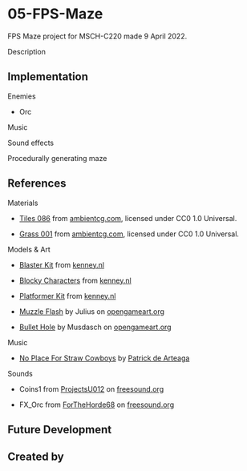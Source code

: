 # 05-FPS-Maze
FPS Maze project for MSCH-C220 made 9 April 2022.

Description

## Implementation

Enemies

* Orc

Music

Sound effects

Procedurally generating maze

## References

Materials

* [Tiles 086](https://ambientcg.com/view?id=Tiles086) from [ambientcg.com](https://ambientcg.com), licensed under CC0 1.0 Universal.

* [Grass 001](https://ambientcg.com/view?id=Grass001) from [ambientcg.com](https://ambientcg.com), licensed under CC0 1.0 Universal.

Models & Art

* [Blaster Kit](https://kenney.nl/assets/blaster-kit) from [kenney.nl](https://kenney.nl)

* [Blocky Characters](https://kenney.nl/assets/blocky-characters) from [kenney.nl](https://kenney.nl)

* [Platformer Kit](https://kenney.nl/assets/platformer-kit) from [kenney.nl](https://kenney.nl)

* [Muzzle Flash](https://opengameart.org/content/muzzle-flash-with-model) by Julius on [opengameart.org](https://opengameart.org)

* [Bullet Hole](https://opengameart.org/content/bullet-decal) by Musdasch on [opengameart.org](https://opengameart.org)

Music

* [No Place For Straw Cowboys](https://patrickdearteaga.com/royalty-free-music/no-place-for-straw-cowboys/) by [Patrick de Arteaga](https://patrickdearteaga.com/)

Sounds

* Coins1 from [ProjectsU012](https://freesound.org/people/ProjectsU012/sounds/341695/) on [freesound.org](https://freesound.org)

* FX_Orc from [ForTheHorde68](https://freesound.org/people/ProjectsU012/sounds/341695/) on [freesound.org](https://freesound.org)

## Future Development

## Created by

